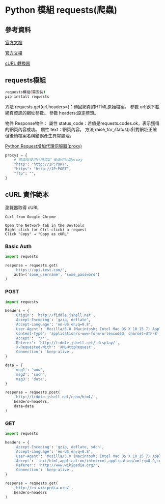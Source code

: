 # Python 模組 requests(爬蟲)

## 參考資料

[官方文檔](https://docs.python-requests.org/en/master/)

[官方文檔](https://docs.python-requests.org/en/latest/user/quickstart/)

[cURL 轉換器](https://curl.se/docs/manpage.html)

## requests模組

```bash
requests模組(需安裝)
pip install requests
```

方法 requests.get(url,headers=)：傳回網頁的HTML原始檔案。
    參數 url:欲下載網頁資訊的網址參數。
    參數 headers:設定標頭。

物件 Response物件：
    屬性 status_code：若值是requests.codes.ok，表示獲得的網頁內容成功。
    屬性 text：網頁內容。
    方法 raise_for_status():針對網址正確但後續檔案名稱錯誤產生異常處理。

[Python Request增加代理伺服器(proxy)](https://stackoverflow.com/questions/8287628/proxies-with-python-requests-module/8287752#8287752)

```Python
proxy1 = {
    # 前面指使用什麼協定 後面用什麼proxy
    "http": "http://IP:PORT", 
    "https": "http://IP:PORT",
    "ftp": "",
}
```

## cURL 實作範本

瀏覽器取得 cURL

```
Curl from Google Chrome

Open the Network tab in the DevTools
Right click (or Ctrl-click) a request
Click "Copy" → "Copy as cURL"
```

### Basic Auth

```python
import requests

response = requests.get(
    'https://api.test.com/', 
    auth=('some_username', 'some_password')
)
```

### POST

```python
import requests

headers = {
    'Origin': 'http://fiddle.jshell.net',
    'Accept-Encoding': 'gzip, deflate',
    'Accept-Language': 'en-US,en;q=0.8',
    'User-Agent': 'Mozilla/5.0 (Macintosh; Intel Mac OS X 10_15_7) AppleWebKit/537.36 (KHTML, like Gecko) Chrome/99.0.4844.74 Safari/537.36',
    'Content-Type': 'application/x-www-form-urlencoded; charset=UTF-8',
    'Accept': '*/*',
    'Referer': 'http://fiddle.jshell.net/_display/',
    'X-Requested-With': 'XMLHttpRequest',
    'Connection': 'keep-alive',
}

data = {
    'msg1': 'wow',
    'msg2': 'such',
    'msg3': 'data',
}

response = requests.post(
    'http://fiddle.jshell.net/echo/html/',
    headers=headers,
    data=data
)

```

### GET

```python
import requests

headers = {
    'Accept-Encoding': 'gzip, deflate, sdch',
    'Accept-Language': 'en-US,en;q=0.8',
    'User-Agent': 'Mozilla/5.0 (Macintosh; Intel Mac OS X 10_15_7) AppleWebKit/537.36 (KHTML, like Gecko) Chrome/99.0.4844.74 Safari/537.36',
    'Accept': 'text/html,application/xhtml+xml,application/xml;q=0.9,image/webp,*/*;q=0.8',
    'Referer': 'http://www.wikipedia.org/',
    'Connection': 'keep-alive',
}

response = requests.get(
    'http://en.wikipedia.org/',
    headers=headers
)
```